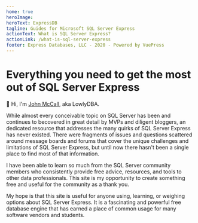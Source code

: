 ```yaml
---
home: true
heroImage: 
heroText: ExpressDB
tagline: Guides for Microsoft SQL Server Express
actionText: What is SQL Server Express?
actionLink: /what-is-sql-server-express
footer: Express Databases, LLC - 2020 - Powered by VuePress
---
```


# Everything you need to get the most out of SQL Server Express

:wave: Hi, I'm [John McCall](/about.html), aka LowlyDBA.

While almost every conceivable topic on SQL Server has been and continues to becovered in great detail
by MVPs and diligent bloggers,
an dedicated resource that addresses the many quirks of SQL Server Express has never existed. There
were fragments of issues and questions scattered around message boards and forums that cover the unique challenges
and limitations of SQL Server Express, but until now
there hasn't been a single place to find most of that information.

I have been able to learn so much from the SQL Server community members who consistently
provide free advice, resources, and tools to other data professionals.
This site is my opportunity to create something free and useful for the community as a thank you.

My hope is that this site is useful for anyone using, learning, or weighing options about
SQL Server Express. It is a fascinating and powerful free database engine that has earned
a place of common usage for many software vendors and students. 
